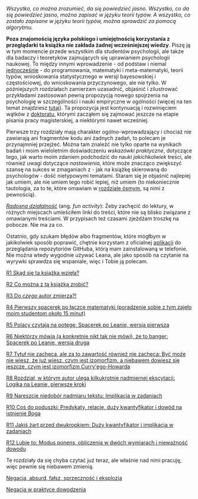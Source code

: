 *Wszystko, co można zrozumieć, da się powiedzieć jasno. Wszystko, co da się powiedzieć jasno, można
zapisać w języku teorii typów. A wszystko, co zostało zapisane w języku teorii typów, można sprawdzić
za pomocą algorytmu.*

**Poza znajomością języka polskiego i umiejętnością korzystania z przeglądarki ta książka nie
zakłada żadnej wcześniejszej wiedzy**. Piszę ją w tym momencie przede wszystkim dla studentów
psychologii, ale także dla badaczy i teoretyków zajmujących się uprawianiem psychologii naukowej. To
między innymi wprowadzenie - od podstaw i niemal
[jednocześnie](https://en.wikipedia.org/wiki/Everything_Everywhere_All_at_Once) - do programowania,
matematyki i meta-matematyki, teorii typów, wnioskowania statystycznego w wersji bayesowskiej i
częstościowej, do wnioskowania przyczynowego, ale nie tylko. W późniejszych rozdziałach zamierzam
uzasadnić, objaśnić i zilustrować przykładami zastosowań pewną propozycją nowego spojrzenia na
psychologię w szczególności i nauki empiryczne w ogólności (więcej na ten temat znajdziesz
[tutaj](./rozdzialy/02_Cel.md)). Ta propozycja jest kontynuacją i rozwinięciem wątków z
[doktoratu](./rozdzialy/praca_doktorska.pdf), którymi zacząłem się zajmować jeszcze na etapie
pisania pracy magisterskiej, a niektórymi nawet wcześniej.

Pierwsze trzy rozdziały mają charakter ogólno-wprowadzający i chociaż nie zawierają ani fragmentów
kodu ani żadnych zadań, to polecam je przynajmniej przejżeć. Można tam znaleźć nie tylko oparte na
wynikach badań i moim wieloletnim doświadczeniu *wskazówki praktyczne*, dotyczące tego, jak warto
moim zdaniem podchodzić do nauki *jakichkolwiek* treści, ale również uwagi dotyczące *nastawienia*,
które może znacząco zwiększyć szansę na sukces w zmaganiach z - jak na książkę skierowaną do
psychologów - dość nietypowymi tematami. Staram się je objaśnić najlepiej jak umiem, ale nie umiem
tego robić lepiej, niż umiem (to niekoniecznie tautologia, za to te, które omawiam w [rozdziale
ósmym](./rozdzialy/Logika_w_Leanie_pierwsze_kroki.md), są nimi z pewnością).

[*Radosna działalność*](https://www.youtube.com/watch?v=cCFA7YqzLwg&t=37s) (ang. *fun activity*):
Żeby zachęcić do lektury, w różnych miejscach umieściłem linki do treści, które nie są blisko
związane z omawianymi treściami. W przypisach też czasami zjeżdżam troszkę na pobocze. Nie ma za co.

Ostatnio, gdy szukam błędów albo fragmentów, które mógłbym w jakikolwiek sposób poprawić, chętnie
korzystam z oficialnej
[aplikacji](https://play.google.com/store/apps/details?id=com.github.android&hl=en) do przeglądania
repozytoriów GitHuba, którą mam zainstalowaną w telefonie. Nie można wtedy wygodnie używać Leana,
ale jako sposób na czytanie na wyrywki sprawdza się wspaniale, więc i Tobie ją polecam.

[R1 Skąd się ta książka wzięła?](./rozdzialy/00_Wprowadzenie.md)

[R2 Co można z tą książką zrobić?](./rozdzialy/01_Jak_sie_uczyc.md)

[R3 Do *czego* autor zmierza?!](./rozdzialy/02_Cel.md)

[R4 Pierwszy spacerek po łączce matematyki (poradzenie sobie z tym zajęło moim studentom około 15
minut)](./rozdzialy/Pierwszy_spacerek.md)

[R5 Polacy czytają na potęgę: Spacerek po Leanie, wersja
pierwsza](./rozdzialy/Spacerek_po_Leanie_1.md)

[R6 Niektórzy mówią (a konkretnie nikt tak nie mówi), że to banger: Spacerek po Leanie, wersja
druga](./rozdzialy/Spacerek_po_Leanie_2.md)

[R7 Tytuł nie zachęca, ale za to zawartość również nie zachęca: Być może nie wiesz, że już wiesz,
czym jest izomorfizm, a niebawem dowiesz się jeszcze, czym jest izomorfizm
Curry'ego-Howarda](./rozdzialy/Izomorfizm_Curryego_Howarda.md)

[R8 Rozdział, w którym autor ulega kilkukrotnie nadmiernej ekscytacji: Logika na Leanie, pierwsze
kroki](./rozdzialy/Logika_w_Leanie_pierwsze_kroki.md)

[R9 Nareszcie niedobór nadmiaru tekstu: Implikacja w
zadaniach](./rozdzialy/Implikacja_w_zadaniach.md)

[R10 Coś do poduszki: Predykaty, relacje, duży kwantyfikator i dowód na istnienie
Boga](./rozdzialy/Predykaty_dowod_Anzelma.md)

[R11 Jakiś żart przed dwukropkiem: Duży kwantyfikator i implikacja w
zadaniach](./rozdzialy/Duzy_kwantyfikator_i_implikacja_w_zadaniach.md)

[R12 Lubię to: Modus ponens, obliczenia w dwóch wymiarach i nieważność
dowodu](./rozdzialy/Modus_Ponens_Niewaznosc_Dowodu.md)

Te rozdziały da się chyba czytać już teraz, ale właśnie nad nimi pracuję, więc pewnie się niebawem
zmienią.

[Negacja, absurd, fałsz, sprzeczność i eksplozja](./05_Negacja.md)

[Negacja w praktyce dowodzenia](./051_Negacja_w_praktyce.md)
